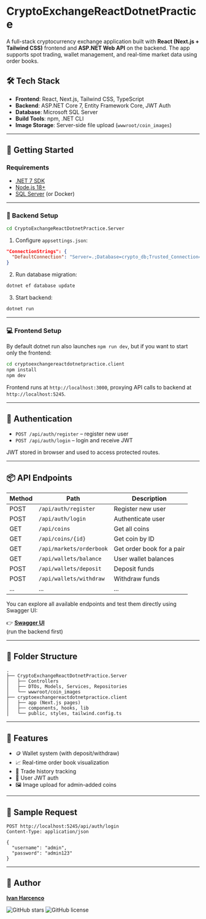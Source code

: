 # CryptoExchangeReactDotnetPractice

A full-stack cryptocurrency exchange application built with **React (Next.js + Tailwind CSS)** frontend and **ASP.NET Web API** on the backend. The app supports spot trading, wallet management, and real-time market data using order books.

## 🛠 Tech Stack

- **Frontend**: React, Next.js, Tailwind CSS, TypeScript
- **Backend**: ASP.NET Core 7, Entity Framework Core, JWT Auth
- **Database**: Microsoft SQL Server
- **Build Tools**: npm, .NET CLI
- **Image Storage**: Server-side file upload (`wwwroot/coin_images`)

---

## 🚀 Getting Started

### Requirements

- [.NET 7 SDK](https://dotnet.microsoft.com/download/dotnet/7.0)
- [Node.js 18+](https://nodejs.org/)
- [SQL Server](https://www.microsoft.com/en-us/sql-server/) (or Docker)

---

### 🔧 Backend Setup

```bash
cd CryptoExchangeReactDotnetPractice.Server
```

1. Configure `appsettings.json`:

```json
"ConnectionStrings": {
  "DefaultConnection": "Server=.;Database=crypto_db;Trusted_Connection=True;TrustServerCertificate=True"
}
```

2. Run database migration:

```bash
dotnet ef database update
```

3. Start backend:

```bash
dotnet run
```

---

### 💻 Frontend Setup
By default dotnet run also launches ```npm run dev```, but if you want to start only the frontend:

```bash
cd cryptoexchangereactdotnetpractice.client
npm install
npm dev
```

Frontend runs at `http://localhost:3000`, proxying API calls to backend at `http://localhost:5245`.

---

## 🔐 Authentication

- `POST /api/auth/register` – register new user  
- `POST /api/auth/login` – login and receive JWT  

JWT stored in browser and used to access protected routes.

---

## 📦 API Endpoints

| Method | Path                          | Description                        |
|--------|-------------------------------|------------------------------------|
| POST   | `/api/auth/register`         | Register new user                  |
| POST   | `/api/auth/login`            | Authenticate user                  |
| GET    | `/api/coins`                 | Get all coins                      |
| GET    | `/api/coins/{id}`            | Get coin by ID                     |
| GET    | `/api/markets/orderbook`     | Get order book for a pair          |
| GET    | `/api/wallets/balance`       | User wallet balances               |
| POST   | `/api/wallets/deposit`       | Deposit funds                      |
| POST   | `/api/wallets/withdraw`      | Withdraw funds                     |
| ...    | ...                          | ...                                |


You can explore all available endpoints and test them directly using Swagger UI:

👉 **[Swagger UI](http://localhost:5245/swagger)**  
(run the backend first)


---

## 📁 Folder Structure

```
.
├── CryptoExchangeReactDotnetPractice.Server
│   ├── Controllers
│   ├── DTOs, Models, Services, Repositories
│   └── wwwroot/coin_images
├── cryptoexchangereactdotnetpractice.client
│   ├── app (Next.js pages)
│   ├── components, hooks, lib
│   └── public, styles, tailwind.config.ts
```

---

## 🧠 Features

- 🪙 Wallet system (with deposit/withdraw)
- 📈 Real-time order book visualization
- 📄 Trade history tracking
- 👤 User JWT auth
- 🖼 Image upload for admin-added coins

---

## 🧪 Sample Request

```http
POST http://localhost:5245/api/auth/login
Content-Type: application/json

{
  "username": "admin",
  "password": "admin123"
}
```

---

## 👤 Author
[**Ivan Harcenco**](https://github.com/IvHar)

![GitHub stars](https://img.shields.io/github/stars/IvHar/CryptoExchangeReactDotnetPractice?style=social)
![GitHub license](https://img.shields.io/github/license/IvHar/CryptoExchangeReactDotnetPractice)

